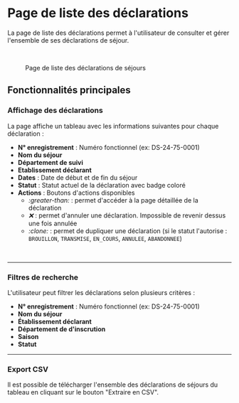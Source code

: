 # Page de liste des déclarations

La page de liste des déclarations permet à l'utilisateur de consulter et gérer l'ensemble de ses déclarations de séjour.

<figure><img src="../../.gitbook/assets/Capture d’écran 2025-07-06 à 14.39.30.png" alt=""><figcaption><p>Page de liste des déclarations de séjours</p></figcaption></figure>

## Fonctionnalités principales

### Affichage des déclarations

La page affiche un tableau avec les informations suivantes pour chaque déclaration :

* **N° enregistrement** : Numéro fonctionnel (ex: DS-24-75-0001)
* **Nom du séjour**
* **Département de suivi**
* **Etablissement déclarant**
* **Dates** : Date de début et de fin du séjour
* **Statut** : Statut actuel de la déclaration avec badge coloré
* **Actions** : Boutons d'actions disponibles
  * <i class="fa-greater-than">:greater-than:</i>  : permet d'accéder à la page détaillée de la déclaration
  * <i class="fa-x">:x:</i> : permet d'annuler une déclaration. Impossible de revenir dessus une fois annulée
  * <i class="fa-clone">:clone:</i> : permet de dupliquer une déclaration (si le statut l'autorise : `BROUILLON`, `TRANSMISE`, `EN_COURS`, `ANNULEE`, `ABANDONNEE`)

<div align="left"><figure><img src="../../.gitbook/assets/Capture d’écran 2025-07-06 à 14.43.02.png" alt="" width="166"><figcaption></figcaption></figure></div>

***

### Filtres de recherche

L'utilisateur peut filtrer les déclarations selon plusieurs critères :

* **N° enregistrement** : Numéro fonctionnel (ex: DS-24-75-0001)
* **Nom du séjour**
* **Établissement déclarant**
* **Département de d'inscrution**
* **Saison**
* **Statut**

***

### **Export CSV**

Il est possible de télécharger l'ensemble des déclarations de séjours du tableau en cliquant sur le bouton "Extraire en CSV".&#x20;
